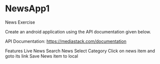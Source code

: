 # NewsApp1

News Exercise

Create an android application using the API documentation given below. 

API Documentation: https://mediastack.com/documentation

Features
Live News
Search News
Select Category
Click on news item and goto its link
Save News item to local 
